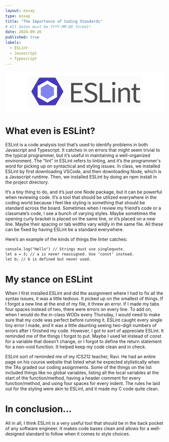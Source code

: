 ```yaml
---
layout: essay
type: essay
title: "The Importance of Coding Standards"
# All dates must be YYYY-MM-DD format!
date: 2024-09-26
published: true
labels:
  - ESLint
  - Javascript
  - Typescript
---
```


<img class="img-fluid" src="../img/coding/coding-header.png">

# What even is ESLint?

ESLint is a code analysis tool that’s used to identify problems in both Javascript and Typescript. It catches in on errors that might seem trivial to the typical programmer, but it’s useful in maintaining a well-organized environment. The “lint” in ESLint refers to linting, and it’s the programmer's word for picking up on syntactical and styling issues. In class, we installed ESLint by first downloading VSCode, and then downloading Node, which is a Javascript runtime. Then, we installed ESLint by doing an npm install in the project directory.

It’s a tiny thing to do, and it’s just one Node package, but it can be powerful when reviewing code. It’s a tool that should be utilized everywhere in the coding world because I feel like styling is something that should be standard across the board. Sometimes when I review my friend’s code or a classmate’s code, I see a bunch of varying styles. Maybe sometimes the opening curly bracket is placed on the same line, or it’s placed on a new line. Maybe their spacing or tab widths vary wildly in the same file. All these can be fixed by having ESLint be a standard everywhere.

Here’s an example of the kinds of things the linter catches:

```
console.log("Hello") // Strings must use singlequote.
let a = 3; // a is never reassigned. Use ‘const’ instead.
let b; // b is defined but never used.
```

# My stance on ESLint

When I first installed ESLint and did the assignment where I had to fix all the syntax issues, it was a little tedious. It picked up on the smallest of things. If I forgot a new line at the end of my file, it threw an error. If I made my tabs four spaces instead of two, there were errors on every line. To add on, when I would do the in-class WODs every Thursday, I would need to make sure that my code was perfect before running it. ESLint caught every single tiny error I made, and it was a little daunting seeing two-digit numbers of errors after I finished my code. However, I got to sort of appreciate ESLint. It reminded me of the things I forgot to put. Maybe I used let instead of const for a variable that doesn’t change, or I forgot to define the return statement for a non-void function. It helped keep my code clean and in check.

ESLint sort of reminded me of my ICS212 teacher, Ravi. He had an entire page on his course website that listed what he expected stylistically when the TAs graded our coding assignments. Some of the things on the list included things like no global variables, listing all the local variables at the start of the function/method, having a header comment for every function/method, and using four spaces for every indent. The rules he laid out for the styling were akin to ESLint, and it made my C code quite clean.

# In conclusion...

All in all, I think ESLint is a very useful tool that should be in the back pocket of any software engineer. It makes code bases clean and allows for a well-designed standard to follow when it comes to style choices.